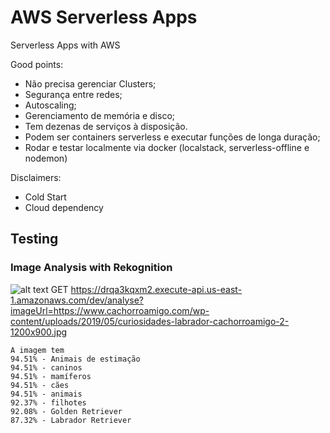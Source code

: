 # AWS Serverless Apps
Serverless Apps with AWS

Good points:

- Não precisa gerenciar Clusters;
- Segurança entre redes;
- Autoscaling;
- Gerenciamento de memória e disco;
- Tem dezenas de serviços à disposição.
- Podem ser containers serverless e executar funções de longa duração;
- Rodar e testar localmente via docker (localstack, serverless-offline e nodemon)

Disclaimers:

- Cold Start
- Cloud dependency

## Testing

### Image Analysis with Rekognition 

![alt text](https://www.cachorroamigo.com/wp-content/uploads/2019/05/curiosidades-labrador-cachorroamigo-2-1200x900.jpg)
GET https://drqa3kqxm2.execute-api.us-east-1.amazonaws.com/dev/analyse?imageUrl=https://www.cachorroamigo.com/wp-content/uploads/2019/05/curiosidades-labrador-cachorroamigo-2-1200x900.jpg

```
A imagem tem
94.51% - Animais de estimação
94.51% - caninos
94.51% - mamíferos
94.51% - cães
94.51% - animais
92.37% - filhotes
92.08% - Golden Retriever
87.32% - Labrador Retriever
```
